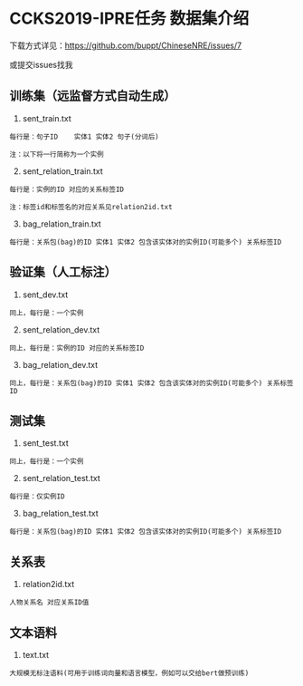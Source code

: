 # CCKS2019-IPRE任务 数据集介绍

下载方式详见：https://github.com/buppt/ChineseNRE/issues/7

或提交issues找我

## 训练集（远监督方式自动生成）
1) sent_train.txt 
```
每行是：句子ID	实体1 实体2 句子(分词后)

注：以下将一行简称为一个实例
```
2) sent_relation_train.txt
```
每行是：实例的ID 对应的关系标签ID

注：标签id和标签名的对应关系见relation2id.txt
```
3) bag_relation_train.txt
```
每行是：关系包(bag)的ID 实体1 实体2 包含该实体对的实例ID(可能多个) 关系标签ID
```
## 验证集（人工标注）
1) sent_dev.txt
```
同上，每行是：一个实例
```
2) sent_relation_dev.txt
```
同上，每行是：实例的ID 对应的关系标签ID
```
3) bag_relation_dev.txt
```
同上，每行是：关系包(bag)的ID 实体1 实体2 包含该实体对的实例ID(可能多个) 关系标签ID
```
## 测试集
1) sent_test.txt
```
同上，每行是：一个实例
```
2) sent_relation_test.txt
```
每行是：仅实例ID
```
3) bag_relation_test.txt
```
每行是：关系包(bag)的ID 实体1 实体2 包含该实体对的实例ID(可能多个) 关系标签ID
```
## 关系表
1) relation2id.txt
```
人物关系名 对应关系ID值
```
## 文本语料
1) text.txt
```
大规模无标注语料(可用于训练词向量和语言模型，例如可以交给bert做预训练)
```